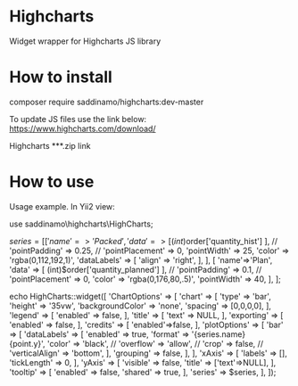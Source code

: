 # Highcharts
Widget wrapper for Highcharts JS library


# How to install

composer require saddinamo/highcharts:dev-master

To update JS files use the link below:
https://www.highcharts.com/download/

Highcharts ***.zip link



# How to use

Usage example. In Yii2 view:

use saddinamo\highcharts\HighCharts;

$series = [
    [
        'name'=>'Packed',
        'data' => [
            (int)$order['quantity_hist']
        ],
        // 'pointPadding' => 0.25,
        // 'pointPlacement' => 0,
        'pointWidth' => 25,
        'color' => 'rgba(0,112,192,1)',
        'dataLabels' => [
            'align' => 'right',
        ],
    ],
    [
        'name'=>'Plan',
        'data' => [
            (int)$order['quantity_planned']
        ],
        // 'pointPadding' => 0.1,
        // 'pointPlacement' => 0,
        'color' => 'rgba(0,176,80,.5)',
        'pointWidth' => 40,
    ],
];

echo HighCharts::widget([
    'ChartOptions' => [
        'chart' => [
            'type' => 'bar',
            'height' => '35vw',
            'backgroundColor' => 'none',
            'spacing' => [0,0,0,0],
        ],
        'legend' => [
            'enabled' => false,
        ],
        'title' => [
            'text' => NULL,
        ],
        'exporting' => [
            'enabled' => false,
        ],
        'credits' => [
            'enabled'=>false,
        ],
        'plotOptions' => [
            'bar' => [
                'dataLabels' => [
                    'enabled' => true,
                    'format' => '{series.name}<br>{point.y}',
                    'color' => 'black',
                    // 'overflow' => 'allow',
                    // 'crop' => false,
                    // 'verticalAlign' => 'bottom',
                ],
                'grouping' => false,
            ],
        ],
        'xAxis' => [
            'labels' => [],
            'tickLength' => 0,
        ],
        'yAxis' => [
            'visible' => false,
            'title' => ['text'=>NULL],
        ],
        'tooltip' => [
            'enabled' => false,
            'shared' => true,
        ],
        'series' => $series,
    ],
]);


